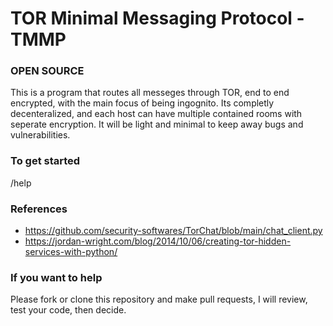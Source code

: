 # TOR Minimal Messaging Protocol - TMMP

### OPEN SOURCE
This is a program that routes all messeges through TOR, end to end encrypted, with the main focus of being ingognito. Its completly decenteralized,
and each host can have multiple contained rooms with seperate encryption. It will be light and minimal to keep away bugs and vulnerabilities.

### To get started
/help

### References
- https://github.com/security-softwares/TorChat/blob/main/chat_client.py
- https://jordan-wright.com/blog/2014/10/06/creating-tor-hidden-services-with-python/

### If you want to help
Please fork or clone this repository and make pull requests, I will review, test your code, then decide.
